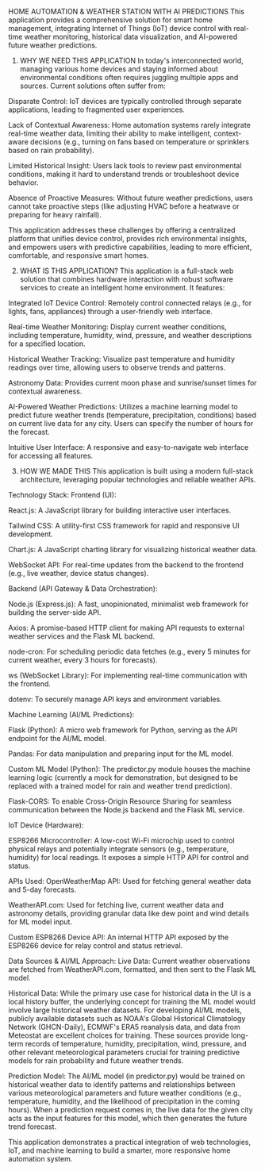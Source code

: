 HOME AUTOMATION & WEATHER STATION WITH AI PREDICTIONS
This application provides a comprehensive solution for smart home management, integrating Internet of Things (IoT) device control with real-time weather monitoring, historical data visualization, and AI-powered future weather predictions.

1. WHY WE NEED THIS APPLICATION
In today's interconnected world, managing various home devices and staying informed about environmental conditions often requires juggling multiple apps and sources. Current solutions often suffer from:

Disparate Control: IoT devices are typically controlled through separate applications, leading to fragmented user experiences.

Lack of Contextual Awareness: Home automation systems rarely integrate real-time weather data, limiting their ability to make intelligent, context-aware decisions (e.g., turning on fans based on temperature or sprinklers based on rain probability).

Limited Historical Insight: Users lack tools to review past environmental conditions, making it hard to understand trends or troubleshoot device behavior.

Absence of Proactive Measures: Without future weather predictions, users cannot take proactive steps (like adjusting HVAC before a heatwave or preparing for heavy rainfall).

This application addresses these challenges by offering a centralized platform that unifies device control, provides rich environmental insights, and empowers users with predictive capabilities, leading to more efficient, comfortable, and responsive smart homes.

2. WHAT IS THIS APPLICATION?
This application is a full-stack web solution that combines hardware interaction with robust software services to create an intelligent home environment. It features:

Integrated IoT Device Control: Remotely control connected relays (e.g., for lights, fans, appliances) through a user-friendly web interface.

Real-time Weather Monitoring: Display current weather conditions, including temperature, humidity, wind, pressure, and weather descriptions for a specified location.

Historical Weather Tracking: Visualize past temperature and humidity readings over time, allowing users to observe trends and patterns.

Astronomy Data: Provides current moon phase and sunrise/sunset times for contextual awareness.

AI-Powered Weather Predictions: Utilizes a machine learning model to predict future weather trends (temperature, precipitation, conditions) based on current live data for any city. Users can specify the number of hours for the forecast.

Intuitive User Interface: A responsive and easy-to-navigate web interface for accessing all features.

3. HOW WE MADE THIS
This application is built using a modern full-stack architecture, leveraging popular technologies and reliable weather APIs.

Technology Stack:
Frontend (UI):

React.js: A JavaScript library for building interactive user interfaces.

Tailwind CSS: A utility-first CSS framework for rapid and responsive UI development.

Chart.js: A JavaScript charting library for visualizing historical weather data.

WebSocket API: For real-time updates from the backend to the frontend (e.g., live weather, device status changes).

Backend (API Gateway & Data Orchestration):

Node.js (Express.js): A fast, unopinionated, minimalist web framework for building the server-side API.

Axios: A promise-based HTTP client for making API requests to external weather services and the Flask ML backend.

node-cron: For scheduling periodic data fetches (e.g., every 5 minutes for current weather, every 3 hours for forecasts).

ws (WebSocket Library): For implementing real-time communication with the frontend.

dotenv: To securely manage API keys and environment variables.

Machine Learning (AI/ML Predictions):

Flask (Python): A micro web framework for Python, serving as the API endpoint for the AI/ML model.

Pandas: For data manipulation and preparing input for the ML model.

Custom ML Model (Python): The predictor.py module houses the machine learning logic (currently a mock for demonstration, but designed to be replaced with a trained model for rain and weather trend prediction).

Flask-CORS: To enable Cross-Origin Resource Sharing for seamless communication between the Node.js backend and the Flask ML service.

IoT Device (Hardware):

ESP8266 Microcontroller: A low-cost Wi-Fi microchip used to control physical relays and potentially integrate sensors (e.g., temperature, humidity) for local readings. It exposes a simple HTTP API for control and status.

APIs Used:
OpenWeatherMap API: Used for fetching general weather data and 5-day forecasts.

WeatherAPI.com: Used for fetching live, current weather data and astronomy details, providing granular data like dew point and wind details for ML model input.

Custom ESP8266 Device API: An internal HTTP API exposed by the ESP8266 device for relay control and status retrieval.

Data Sources & AI/ML Approach:
Live Data: Current weather observations are fetched from WeatherAPI.com, formatted, and then sent to the Flask ML model.

Historical Data: While the primary use case for historical data in the UI is a local history buffer, the underlying concept for training the ML model would involve large historical weather datasets. For developing AI/ML models, publicly available datasets such as NOAA's Global Historical Climatology Network (GHCN-Daily), ECMWF's ERA5 reanalysis data, and data from Meteostat are excellent choices for training. These sources provide long-term records of temperature, humidity, precipitation, wind, pressure, and other relevant meteorological parameters crucial for training predictive models for rain probability and future weather trends.

Prediction Model: The AI/ML model (in predictor.py) would be trained on historical weather data to identify patterns and relationships between various meteorological parameters and future weather conditions (e.g., temperature, humidity, and the likelihood of precipitation in the coming hours). When a prediction request comes in, the live data for the given city acts as the input features for this model, which then generates the future trend forecast.

This application demonstrates a practical integration of web technologies, IoT, and machine learning to build a smarter, more responsive home automation system.